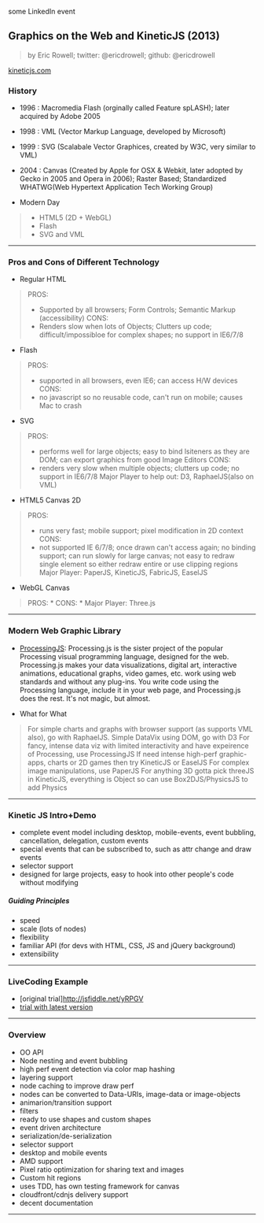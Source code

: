 some LinkedIn event
## Graphics on the Web and KineticJS (2013)
> by Eric Rowell; twitter: @ericdrowell; github: @ericdrowell

[kineticjs.com](http://kineticjs.com)

### History

* 1996 : Macromedia Flash (orginally called Feature spLASH); later acquired by Adobe 2005
* 1998 : VML (Vector Markup Language, developed by Microsoft)
* 1999 : SVG (Scalabale Vector Graphices, created by W3C, very similar to VML)
* 2004 : Canvas (Created by Apple for OSX & Webkit, later adopted by Gecko in 2005 and Opera in 2006); Raster Based; Standardized WHATWG(Web Hypertext Application Tech Working Group)

* Modern Day 
> * HTML5 (2D + WebGL)
> * Flash
> * SVG and VML

---

### Pros and Cons of Different Technology

* Regular HTML
> PROS:
> * Supported by all browsers; Form Controls; Semantic Markup (accessibility)
> CONS:
> * Renders slow when lots of Objects; Clutters up code; difficult/impossibloe for complex shapes; no support in IE6/7/8

* Flash
> PROS:
> *  supported in all browsers, even IE6; can access H/W devices
> CONS:
> * no javascript so no reusable code, can't run on mobile; causes Mac to crash

* SVG
> PROS:
> * performs well for large objects; easy to bind lsiteners as they are DOM; can export graphics from good Image Editors
> CONS:
> * renders very slow when multiple objects; clutters up code; no support in IE6/7/8
> Major Player to help out: D3, RaphaelJS(also on VML)

* HTML5 Canvas 2D
> PROS:
> * runs very fast; mobile support; pixel modification in 2D context
> CONS:
> * not supported IE 6/7/8; once drawn can't access again; no binding support; can run slowly for large canvas; not easy to redraw single element so either redraw entire or use clipping regions
> Major Player: PaperJS, KineticJS, FabricJS, EaselJS

* WebGL Canvas 
> PROS:
> * 
> CONS:
> * 
> Major Player: Three.js

---

### Modern Web Graphic Library

* [ProcessingJS](http://processingjs.org/): Processing.js is the sister project of the popular Processing visual programming language, designed for the web. Processing.js makes your data visualizations, digital art, interactive animations, educational graphs, video games, etc. work using web standards and without any plug-ins. You write code using the Processing language, include it in your web page, and Processing.js does the rest. It's not magic, but almost.

* What for What
> For simple charts and graphs with browser support (as supports VML also), go with RaphaelJS.
> Simple DataVix using DOM, go with D3
> For fancy, intense data viz with limited interactivity and have expeirence of Processing, use ProcessingJS
> If need intense high-perf graphic-apps, charts or 2D games then try KineticJS or EaselJS
> For complex image manipulations, use PaperJS
> For anything 3D gotta pick threeJS
> in KineticJS, everything is Object so can use Box2DJS/PhysicsJS to add Physics

---

### Kinetic JS Intro+Demo

* complete event model including desktop, mobile-events, event bubbling, cancellation, delegation, custom events
* special events that can be subscribed to, such as attr change and draw events
* selector support
* designed for large projects, easy to hook into other people's code without modifying

##### Guiding Principles
* speed
* scale (lots of nodes)
* flexibility
* familiar API (for devs with HTML, CSS, JS and jQuery background)
* extensibility

---

### LiveCoding Example

* [original trial]http://jsfiddle.net/yRPGV
* [trial with latest version](https://jsfiddle.net/abhishekkr/pot64e1c/6/)

---

### Overview

* OO API
* Node nesting and event bubbling
* high perf event detection via color map hashing
* layering support
* node caching to improve draw perf
* nodes can be converted to Data-URIs, image-data or image-objects
* animarion/transition support
* filters
* ready to use shapes and custom shapes
* event driven architecture
* serialization/de-serialization
* selector support
* desktop and mobile events
* AMD support
* Pixel ratio optimization for sharing text and images
* Custom hit regions
* uses TDD, has own testing framework for canvas
* cloudfront/cdnjs delivery support
* decent documentation

---

